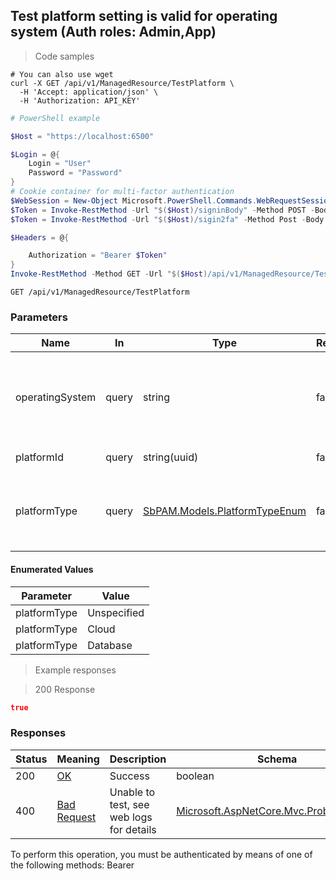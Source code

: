 
## Test platform setting is valid for operating system (Auth roles: Admin,App)

<a id="opIdTestPlatformAsync"></a>

> Code samples

```shell
# You can also use wget
curl -X GET /api/v1/ManagedResource/TestPlatform \
  -H 'Accept: application/json' \
  -H 'Authorization: API_KEY'

```

```powershell
# PowerShell example

$Host = "https://localhost:6500"

$Login = @{
    Login = "User"
    Password = "Password"
}
# Cookie container for multi-factor authentication
$WebSession = New-Object Microsoft.PowerShell.Commands.WebRequestSession
$Token = Invoke-RestMethod -Url "$($Host)/signinBody" -Method POST -Body (ConvertTo-Json $Login) -WebRequestSession $WebSession
$Token = Invoke-RestMethod -Url "$($Host)/sigin2fa" -Method Post -Body $MfaCode -Headers @{Authorization: "Bearer $Token"} -WebRequestSession $WebSession

$Headers = @{

    Authorization = "Bearer $Token"
}
Invoke-RestMethod -Method GET -Url "$($Host)/api/v1/ManagedResource/TestPlatform -Headers $Headers
```

`GET /api/v1/ManagedResource/TestPlatform`

<h3 id="test-platform-setting-is-valid-for-operating-system-(auth-roles:-admin,app)-parameters">Parameters</h3>

|Name|In|Type|Required|Description|
|---|---|---|---|---|
|operatingSystem|query|string|false|Operating system string e.g. "Microsoft Windows Server 2019"|
|platformId|query|string(uuid)|false|Platform Guid|
|platformType|query|[SbPAM.Models.PlatformTypeEnum](../Models/sbpam.models.platformtypeenum.md)|false|Name of platform (can be used instead of Guid)|

#### Enumerated Values

|Parameter|Value|
|---|---|
|platformType|Unspecified|
|platformType|Cloud|
|platformType|Database|

> Example responses

> 200 Response

```json
true
```

<h3 id="test-platform-setting-is-valid-for-operating-system-(auth-roles:-admin,app)-responses">Responses</h3>

|Status|Meaning|Description|Schema|
|---|---|---|---|
|200|[OK](https://tools.ietf.org/html/rfc7231#section-6.3.1)|Success|boolean|
|400|[Bad Request](https://tools.ietf.org/html/rfc7231#section-6.5.1)|Unable to test, see web logs for details|[Microsoft.AspNetCore.Mvc.ProblemDetails](../Models/microsoft.aspnetcore.mvc.problemdetails.md)|

<aside class="warning">
To perform this operation, you must be authenticated by means of one of the following methods:
Bearer
</aside>


